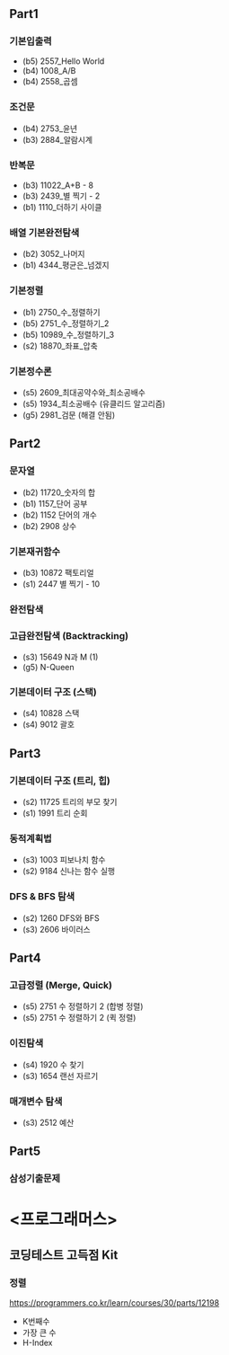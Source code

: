 # <BOJ>
## Part1

### 기본입출력

- (b5) 2557_Hello World
- (b4) 1008_A/B
- (b4) 2558_곱셈

### 조건문

- (b4) 2753_윤년
- (b3) 2884_알람시계

### 반복문

- (b3) 11022_A+B - 8
- (b3) 2439_별 찍기 - 2
- (b1) 1110_더하기 사이클

### 배열 기본완전탐색

- (b2) 3052_나머지
- (b1) 4344_평균은_넘겠지

### 기본정렬

- (b1) 2750_수_정렬하기
- (b5) 2751_수_정렬하기_2
- (b5) 10989_수_정렬하기_3
- (s2) 18870_좌표_압축

### 기본정수론

- (s5) 2609_최대공약수와_최소공배수
- (s5) 1934_최소공배수 (유클리드 알고리즘)
- (g5) 2981_검문 (해결 안됨)

## Part2

### 문자열

- (b2) 11720_숫자의 합
- (b1) 1157_단어 공부
- (b2) 1152 단어의 개수
- (b2) 2908	상수

### 기본재귀함수

- (b3) 10872 팩토리얼
- (s1) 2447 별 찍기 - 10

### 완전탐색



### 고급완전탐색 (Backtracking)

- (s3) 15649 N과 M (1)
- (g5) N-Queen

### 기본데이터 구조 (스택)

- (s4) 10828 스택
- (s4) 9012 괄호
## Part3

### 기본데이터 구조 (트리, 힙)

- (s2) 11725 트리의 부모 찾기
- (s1) 1991 트리 순회

### 동적계획법

- (s3) 1003 피보나치 함수
- (s2) 9184 신나는 함수 실행

### DFS & BFS 탐색

- (s2) 1260 DFS와 BFS
- (s3) 2606 바이러스

## Part4

### 고급정렬 (Merge, Quick)

- (s5) 2751 수 정렬하기 2 (합병 정렬)
- (s5) 2751 수 정렬하기 2 (퀵 정렬)
### 이진탐색

- (s4) 1920 수 찾기
- (s3) 1654	랜선 자르기
### 매개변수 탐색

- (s3) 2512 예산
## Part5

### 삼성기출문제


# <프로그래머스>

## 코딩테스트 고득점 Kit

### 정렬
https://programmers.co.kr/learn/courses/30/parts/12198

- K번째수
- 가장 큰 수
- H-Index